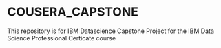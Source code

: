 # COUSERA_CAPSTONE
This repository is for IBM Datascience Capstone Project for the IBM Data Science Professional Certicate course

